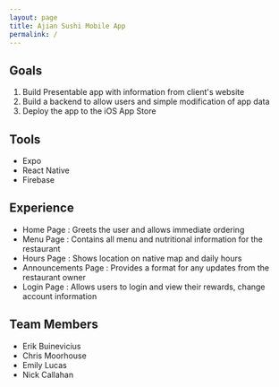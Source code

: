 ```yaml
---
layout: page
title: Ajian Sushi Mobile App
permalink: /
---
```


## Goals
1. Build Presentable app with information from client's website
2. Build a backend to allow users and simple modification of app data
3. Deploy the app to the iOS App Store

## Tools
- Expo
- React Native
- Firebase

## Experience
- Home Page : Greets the user and allows immediate ordering
- Menu Page : Contains all menu and nutritional information for the restaurant
- Hours Page : Shows location on native map and daily hours
- Announcements Page : Provides a format for any updates from the restaurant owner
- Login Page : Allows users to login and view their rewards, change account information

## Team Members
- Erik Buinevicius
- Chris Moorhouse
- Emily Lucas
- Nick Callahan